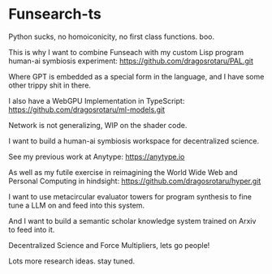 # Funsearch-ts

Python sucks, no homoiconicity, no first class functions. boo.

This is why I want to combine Funseach with my custom Lisp program human-ai symbiosis experiment: https://github.com/dragosrotaru/PAL.git

Where GPT is embedded as a special form in the language, and I have some other trippy shit in there.

I also have a WebGPU Implementation in TypeScript: https://github.com/dragosrotaru/ml-models.git

Network is not generalizing, WIP on the shader code.

I want to build a human-ai symbiosis workspace for decentralized science.

See my previous work at Anytype: https://anytype.io

As well as my futile exercise in reimagining the World Wide Web and Personal Computing in hindsight: https://github.com/dragosrotaru/hyper.git 

I want to use metacircular evaluator towers for program synthesis to fine tune a LLM on and feed into this system.

And I want to build a semantic scholar knowledge system trained on Arxiv to feed into it.

Decentralized Science and Force Multipliers, lets go people!

Lots more research ideas. stay tuned.

